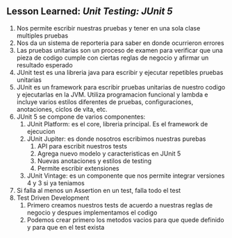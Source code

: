 ## Lesson Learned: *Unit Testing: JUnit 5*
1. Nos permite escribir nuestras pruebas y tener en una sola clase multiples pruebas
2. Nos da un sistema de reporteria para saber en donde ocurrieron errores
3. Las pruebas unitarias son un proceso de examen para verificar que una pieza de codigo cumple con ciertas reglas de negocio y afirmar un resultado esperado
4. JUnit test es una libreria java para escribir y ejecutar repetibles pruebas unitarias
5. JUnit  es un framework para escribir pruebas unitarias de nuestro codigo y ejecutarlas en la JVM. Utiliza programacion funcional y lambda e incluye varios estilos diferentes de pruebas, configuraciones, anotaciones, ciclos de vita, etc.
6. JUnit 5 se compone de varios componentes:
   1. JUnit Platform: es el core, libreria principal. Es el framework de ejecucion
   2. JUnit Jupiter: es donde nosotros escribimos nuestras purebas
      1. API para escribit nuestros tests
      2. Agrega nuevo modelo y caracteristicas en JUnit 5
      3. Nuevas anotaciones y estilos de testing
      4. Permite escribir extensiones
   3. JUnit Vintage: es un componente que nos permite integrar versiones 4 y 3 si ya teniamos
7. Si falla al menos un Assertion en un test, falla todo el test
8. Test Driven Development
   1. Primero creamos nuestros tests de acuerdo a nuestras reglas de negocio y despues implementamos el codigo
   2. Podemos crear primero los metodos vacios para que quede definido y para que en el test exista